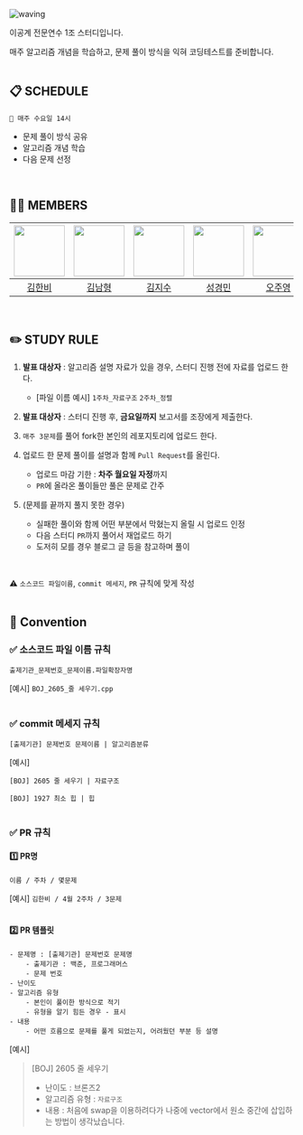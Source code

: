 ![waving](https://capsule-render.vercel.app/api?type=waving&height=200&text=ALGORITHM-STUDY&fontAlign=57&fontAlignY=35&color=gradient)

이공계 전문연수 1조 스터디입니다.

매주 알고리즘 개념을 학습하고, 문제 풀이 방식을 익혀 코딩테스트를 준비합니다.
<br><br>


## 📋 SCHEDULE
```
📌 매주 수요일 14시
```
- 문제 풀이 방식 공유
- 알고리즘 개념 학습
- 다음 문제 선정
<br/>


## 🏃🏻 MEMBERS
| [<a href="https://github.com/rlagksql219"><img src="https://avatars.githubusercontent.com/u/69866091?v=4" width="90"></a>]() | [<a href="https://github.com/NamNaam"><img src="https://avatars.githubusercontent.com/u/86337357?v=4" width="90"></a>]() | [<a href="https://github.com/Ziso0"><img src="https://avatars.githubusercontent.com/u/118143413?v=4" width="90"></a>]() | [<a href="https://github.com/seung9526"><img src="https://avatars.githubusercontent.com/u/38849788?v=4" width="90"></a>]() | [<a href="https://github.com/Secludor"><img src="https://avatars.githubusercontent.com/u/129930239?v=4" width="90"></a>]() | [<a href="https://github.com/FrostPenguiin"><img src="https://avatars.githubusercontent.com/u/96862860?v=4" width="90"></a>]() |
| :----------------------------------------------------------: | :----------------------------------------------------------: | :----------------------------------------------------------: | :----------------------------------------------------------: | :----------------------------------------------------------: | :----------------------------------------------------------: |
|              [김한비](https://github.com/rlagksql219)              |          [김남형](https://github.com/NamNaam)           |            [김지수](https://github.com/Ziso0)            |             [성경민](https://github.com/seung9526)             |              [오주영](https://github.com/Secludor)              |             [유병욱](https://github.com/FrostPenguiin)             |
<br/>


## ✏️ STUDY RULE

1. **발표 대상자** : 알고리즘 설명 자료가 있을 경우, 스터디 진행 전에 자료를 업로드 한다.
    - [파일 이름 예시] `1주차_자료구조` `2주차_정렬`

2. **발표 대상자** : 스터디 진행 후, **금요일까지** 보고서를 조장에게 제출한다.

3. `매주 3문제`를 풀어 fork한 본인의 레포지토리에 업로드 한다.

4. 업로드 한 문제 풀이를 설명과 함께 `Pull Request`를 올린다.
    - 업로드 마감 기한 : **차주 월요일 자정**까지
    - `PR`에 올라온 풀이들만 풀은 문제로 간주

5. (문제를 끝까지 풀지 못한 경우)
    - 실패한 풀이와 함께 어떤 부분에서 막혔는지 올릴 시 업로드 인정
    - 다음 스터디 `PR`까지 풀어서 재업로드 하기
    - 도저히 모를 경우 블로그 글 등을 참고하며 풀이
<br/>

⚠️ `소스코드 파일이름`, `commit 메세지`, `PR` 규칙에 맞게 작성
<br/><br/>


## 📢 Convention
### ✅ 소스코드 파일 이름 규칙
```
출제기관_문제번호_문제이름.파일확장자명
```
[예시] `BOJ_2605_줄 세우기.cpp`
<br/><br/>

### ✅ commit 메세지 규칙
```
[출제기관] 문제번호 문제이름 | 알고리즘분류
```
[예시]

`[BOJ] 2605 줄 세우기 | 자료구조`

`[BOJ] 1927 최소 힙 | 힙`
<br/><br/>

### ✅ PR 규칙
#### 1️⃣ **PR명**
```
이름 / 주차 / 몇문제
```
[예시] `김한비 / 4월 2주차 / 3문제`
<br/><br/>

#### 2️⃣ **PR 템플릿**
```
- 문제명 : [출제기관] 문제번호 문제명
    - 출제기관 : 백준, 프로그래머스
    - 문제 번호
- 난이도
- 알고리즘 유형
    - 본인이 풀이한 방식으로 적기
    - 유형을 알기 힘든 경우 - 표시
- 내용
    - 어떤 흐름으로 문제를 풀게 되었는지, 어려웠던 부분 등 설명
```
[예시]
> [BOJ] 2605 줄 세우기
>
> - 난이도 : 브론즈2
> - 알고리즘 유형 : `자료구조`
> - 내용 : 처음에 swap을 이용하려다가 나중에 vector에서 원소 중간에 삽입하는 방법이 생각났습니다.
